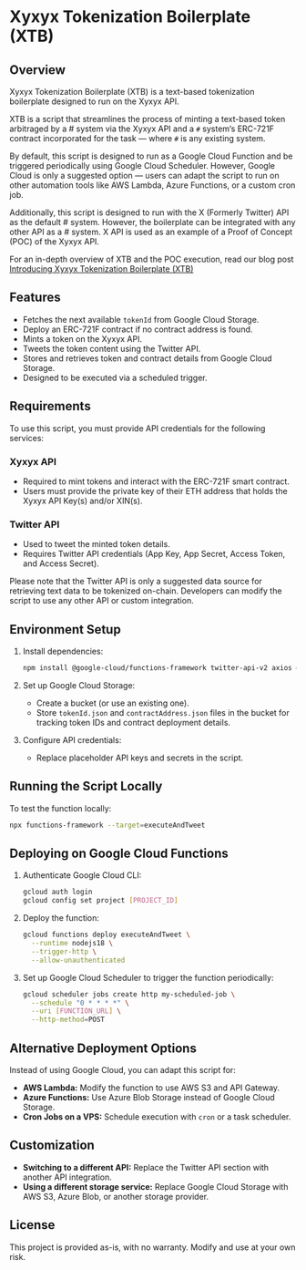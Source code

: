 
# Xyxyx Tokenization Boilerplate (XTB)

## Overview
Xyxyx Tokenization Boilerplate (XTB) is a text-based tokenization boilerplate designed to run on the Xyxyx API.

XTB is a script that streamlines the process of minting a text-based token arbitraged by a # system via the Xyxyx API and a `#` system‘s ERC-721F contract incorporated for the task — where `#` is any existing system.

By default, this script is designed to run as a Google Cloud Function and be triggered periodically using Google Cloud Scheduler. However, Google Cloud is only a suggested option — users can adapt the script to run on other automation tools like AWS Lambda, Azure Functions, or a custom cron job.

Additionally, this script is designed to run with the X (Formerly Twitter) API as the default # system. However, the boilerplate can be integrated with any other API as a # system. X API is used as an example of a Proof of Concept (POC) of the Xyxyx API.

For an in-depth overview of XTB and the POC execution, read our blog post [Introducing Xyxyx Tokenization Boilerplate (XTB)](https://mirror.xyz/0xB42dD0878219c3fC356ABe8F7c0800b80147B7a1/kOIjUA-ka7apI-Z0X5eX7_Qv2-9z0qT-pXqZybAe8GU)

## Features
- Fetches the next available `tokenId` from Google Cloud Storage.
- Deploy an ERC-721F contract if no contract address is found.
- Mints a token on the Xyxyx API.
- Tweets the token content using the Twitter API.
- Stores and retrieves token and contract details from Google Cloud Storage.
- Designed to be executed via a scheduled trigger.

## Requirements
To use this script, you must provide API credentials for the following services:

### Xyxyx API
- Required to mint tokens and interact with the ERC-721F smart contract.
- Users must provide the private key of their ETH address that holds the Xyxyx API Key(s) and/or XIN(s).

### Twitter API
- Used to tweet the minted token details.
- Requires Twitter API credentials (App Key, App Secret, Access Token, and Access Secret).

Please note that the Twitter API is only a suggested data source for retrieving text data to be tokenized on-chain. Developers can modify the script to use any other API or custom integration.

## Environment Setup
1. Install dependencies:
   ```sh
   npm install @google-cloud/functions-framework twitter-api-v2 axios @google-cloud/storage
   ```

2. Set up Google Cloud Storage:
   - Create a bucket (or use an existing one).
   - Store `tokenId.json` and `contractAddress.json` files in the bucket for tracking token IDs and contract deployment details.

3. Configure API credentials:
   - Replace placeholder API keys and secrets in the script.

## Running the Script Locally
To test the function locally:
```sh
npx functions-framework --target=executeAndTweet
```

## Deploying on Google Cloud Functions
1. Authenticate Google Cloud CLI:
   ```sh
   gcloud auth login
   gcloud config set project [PROJECT_ID]
   ```
2. Deploy the function:
   ```sh
   gcloud functions deploy executeAndTweet \
     --runtime nodejs18 \
     --trigger-http \
     --allow-unauthenticated
   ```
3. Set up Google Cloud Scheduler to trigger the function periodically:
   ```sh
   gcloud scheduler jobs create http my-scheduled-job \
     --schedule "0 * * * *" \
     --uri [FUNCTION_URL] \
     --http-method=POST
   ```

## Alternative Deployment Options
Instead of using Google Cloud, you can adapt this script for:
- **AWS Lambda:** Modify the function to use AWS S3 and API Gateway.
- **Azure Functions:** Use Azure Blob Storage instead of Google Cloud Storage.
- **Cron Jobs on a VPS:** Schedule execution with `cron` or a task scheduler.

## Customization
- **Switching to a different API:** Replace the Twitter API section with another API integration.
- **Using a different storage service:** Replace Google Cloud Storage with AWS S3, Azure Blob, or another storage provider.

## License
This project is provided as-is, with no warranty. Modify and use at your own risk.
